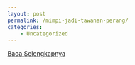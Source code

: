 ```yaml
---
layout: post
permalink: /mimpi-jadi-tawanan-perang/
categories:
    - Uncategorized
---
```


[Baca Selengkapnya](/01)